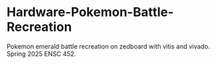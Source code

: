 # Hardware-Pokemon-Battle-Recreation
Pokemon emerald battle recreation on zedboard with vitis and vivado. Spring 2025 ENSC 452.

